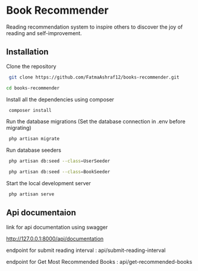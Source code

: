
# Book Recommender

Reading recommendation system to inspire others to discover the
joy of reading and self-improvement.





## Installation

Clone the repository


```bash
 git clone https://github.com/FatmaAshraf12/books-recommender.git
```

```bash
cd books-recommender
```
Install all the dependencies using composer

```bash
 composer install
```

Run the database migrations (Set the database connection in .env before migrating)

```bash
 php artisan migrate
```

Run database seeders

```bash
 php artisan db:seed --class=UserSeeder
```

```bash
 php artisan db:seed --class=BookSeeder
```


Start the local development server

```bash
 php artisan serve
```



## Api documentaion


link for api documentation using swagger

http://127.0.0.1:8000/api/documentation

endpoint for submit reading interval : api/submit-reading-interval

endpoint for Get Most Recommended Books : api/get-recommended-books